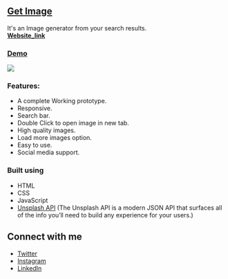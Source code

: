 ## [Get Image](https://rameshchandrapola.github.io/Get_Image/)
It's an Image generator from your search results.
<br>
**[Website_link](https://rameshchandrapola.github.io/Get_Image/)**

### [Demo](https://rameshchandrapola.github.io/Get_Image/)
![](https://user-images.githubusercontent.com/76244600/144753825-56dd3529-5017-488f-b0f1-16866ca582ee.png)

### Features:
- A complete Working prototype.
- Responsive.
- Search bar.
- Double Click to open image in new tab.
- High quality images.
- Load more images option.
- Easy to use.
- Social media support.

### Built using
- HTML
- CSS
- JavaScript
- [Unsplash API](https://unsplash.com/developers) (The Unsplash API is a modern JSON API that surfaces all of the info you’ll need to build any experience for your users.)

## Connect with me
- [Twitter](https://twitter.com/POLARAMESHCHAN2)
- [Instagram](https://www.instagram.com/polarameshchandra/)
- [LinkedIn](https://www.linkedin.com/in/pola-ramesh-chandra-b78347202/)
